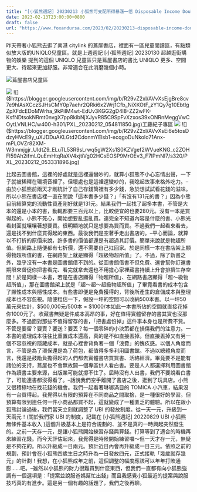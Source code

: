 ```yaml
---
title: "[小狐熊週記] 20230213 小狐熊可支配所得暴漲一倍 Disposable Income Doubled"
date: 2023-02-13T23:00:00+0800
draft: false
url: "https://www.foxandursa.com/2023/02/20230213-disposable-income-doubled.html"
---
```


昨天帶著小狐熊去逛了南港 citylink 的蔦屋書店，裡面有一區兒童閱讀區，有點類似放大版的UNIQLO兒童區。就是上週週記 [小狐熊週記] 20230130 超越逛街購物的娛樂 提到的這個 UNIQLO 兒童區只是蔦屋書店的書比 UNIQLO 更多、空間更大、待起來更加舒服。非常適合在此消磨幾個小時。

![]($https://blogger.googleusercontent.com/img/b/R29vZ2xl/AVvXsEgdUsmXZAsveD46SskNcyCyrKa9DYKLr3stNgK0_Sgpbdxed-WSRLK4gt7wxCwkc4ekZEo39N6OvC39KSsCoOigpBktT0IxSI-zW1GQpdY83cUD1rAGDqyghBlg_2DRUQaB2r_zy-irlF6eYVnU3k2NSvLHdXMjF2SfW9sFPwmw_SJCZxlsaeGt2M_r/w400-h301/PXL_20230212_053421503~2.jpg)蔦屋書店兒童區



![]($https://blogger.googleusercontent.com/img/b/R29vZ2xl/AVvXsEg-iTQErauNrKpBYWats9mLN5bSgAJO0tvZf_WgJ5FOUczvBLCvp4sdvND1mamK2WBpXrfwZmP1UhzTAttDKrHEXBf7gMRxsBPH13uaR4biRP8itAd3uoOaLHCMSSg6BUmMq5c6awiYIwbhda6Ng5l8LnbATlY374iUymwvMCGNafq7c0zzwsiSnnkH/w400-h301/PXL_20230212_065136754~2.jpg)
![]($https://blogger.googleusercontent.com/img/b/R29vZ2xl/AVvXsEjgBre8cv7e9hlAsXCczSJHsCMY0p7aehr2QRki6x2Wrj1Cfb_NiXKOtF_zY1Qy7g10EbtlgZpXFdcEDoMWrha_9kPilM4wt-EdUv3KGG2gD4l8-ZZ2wFK-KsfNDtsokNRmt0nvgX7pp8kibNjXJyvR85C9SpFvXzxos39xONRnMeggVwCOytLVNLHC/w400-h301/PXL_20230212_054811850.jpg)工藤紀子專區
![]($https://blogger.googleusercontent.com/img/b/R29vZ2xl/AVvXsEicGVJvKOd8Bzyq6KCPcaxDi6DaINHJNwGlpJv5ATvSexH5onCON7Iu70KLepXvIx6_DQXEncUcCmWA8X5JslndvUUhV4qoYDaM6D8lBvBvnhOeo6w2wqum-pp7qTaH-vuJKMjxYF7H1GLr13IlcJu_wC2z6l5riIdKzgeYloou3CSIgW4FXjr5-3yK/s320/PXL_20230212_064109543.jpg)
![]($https://blogger.googleusercontent.com/img/b/R29vZ2xl/AVvXsEi6e5tosDdzyHVcE9y_uXJDDuAKLGtd2CdonmYElsb1-ecqgoDuNkolo71Anx-mPLOVZr82XM-W3mmjgjr_UIdtZ9_ELuTL53R9sLrwq5gW2Xs1S0KZVgef2WVueKNG_c2ZOHFl59Ah2ifmLQuEmHtqRaXV4xjtiVg02HCsEOSP9MrOEv3_F7lPmNI7/s320/PXL_20230212_053331896.jpg)


比起去圖書館，這裡的好處就是這裡還蠻吵的，就算小狐熊不小心忘情出聲，一下子就被稀釋在環境音裡了。但壞處也是這裡還蠻吵的，我唸起故事來格外吃力。–由於小狐熊前兩天才剛統計了自己存錢筒裡有多少錢，急於想試試看花錢的滋味。所以小熊在書店裡一直在問說「這本書多少錢？」「有沒有131元的書？」因為小熊目前結算完的流動性資產剛好就是131元。結果我們一起找了超多本書，不管是大本的還是小本的書，動輒都要三百元以上，比較便宜的也要280元。沒有一本是買得起的。小熊不死心，開始想要亂逛亂買。連完全不知道內容是什麼的書、小熊光看封面就嚷嚷著想要買。很明顯地就只是想要為買而買。不過我們一起看來看去，還是找不到什麼買得起的東西。最後我們是空著手走出書店的。–平心而論，就算以不打折的原價來說，許多書的價值都還是有超過其訂價。簡單來說就是物超所值。但網路上隨便都有七折價，還不需要自己扛回家。於是同樣一本在書店架上顯得物超所值的書，在網路架上就是顯得「超級物超所值」了。不過，除了新書之外，幾乎沒有一本書是圖書館借不到的。從圖書館借書不但免費、還會幫你訂還書期限來督促你把書看完、看完就拿去還也不用擔心家裡藏書持續上升會排擠生存空間！於是同樣一本書，若是在書店顯得「物超所值」、在網路書店顯得「超～級物超所值」，那在圖書館架上就是「超～超～超級物超所值」了畢竟看書的成本包含了顯性成本與隱性成本。有些書即便是免費獲得的，背後所產生的倉儲成本與整理成本也不容忽視。隨便粗估一下，假設一坪的空間可以收納500本書。以一坪50萬元來估計，$500,000元/500本 = $1000/本如此一本書所佔的空間就直接花掉你1000元了。收藏書無疑是件成本高昂的事，好在值得實體留存的書其實也沒那麼多。不過面對那些不值得留存的書，「把書處份掉」這件事本身也是所費不貲。不管是要留？要賣？要送？要丟？每一個零碎的小決策都在損傷我們的注意力。一本書的處理成本往往比重置成本還高，真的是不如直接丟掉。但直接丟掉又有另一個不容忽視的隱藏成本，就是心裡會背負著一個「浪費」的愧疚感。以個人角度而言，不管是為了環保還是為了荷包，都值得多多利用圖書館。不過以總體角度而言，我還是鼓勵負擔得起的人們都去實體書店買買書、活絡經濟。畢竟要不是能有諸位的支持，蔦屋也不會無故闢一個專區供人看白書。要是人人都選擇利用圖書館作為讀書主要來源，出版業可能就撐不住了。屆時沒有人出書，我們不要說看白書了，可能連書都沒得看了。–話說我們空手離開了書店之後，逛到了玩具店。小熊又很積極地在找花錢的機會。我們一起看著琳瑯滿目的 TOMICA 小汽車，結果沒有一台買得起。我覺得以有限的預算在不同商品之間取捨，是一種很好的學習。但預算有限到連任何一件小商品都買不起，這就變成了一種匱乏的體驗。所以在跟小狐熊討論過後，我們當天立刻就調整了 UBI 的發放制度。從一天一元，升級到一天兩元！(關於我們家 UBI 的制度，記載在 [小狐熊週記] 20220829 UBI 小狐熊無條件基本收入 )這個升級基本上是符合規劃的、並不是真的一時興起突然發生的。之前一天存一元，是讓小狐熊開始練習存錢與算錢。打算等到了適合的時機再來練習花錢。而今天評估起來，我覺得是時候開始練習囉～但一天才存一元，無疑是不夠花的。所以升級成一日兩元。預計近日內會再升級成一日三元。依照之前的規劃，預計會在小狐熊四歲生日之時升為一日發放四元，正式接軌「幾歲就存幾元」的計劃！我想，在小狐熊成年之前，這個調整的幅度應該可以年年打敗通膨……吧。–雖然以小狐熊的財力很難買到什麼東西，但我們一直都有向小狐熊強調有一個選項是：「提案並說服爸媽幫忙出錢」而且我感覺小狐最近的提案與說服技巧真的有進步。這是另一個有趣的話題了，我們之後再聊。
